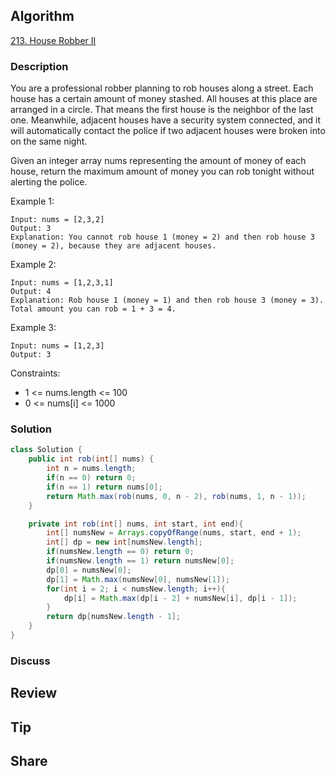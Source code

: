 ## Algorithm

[213. House Robber II](https://leetcode.com/problems/house-robber-ii/)

### Description

You are a professional robber planning to rob houses along a street. Each house has a certain amount of money stashed. All houses at this place are arranged in a circle. That means the first house is the neighbor of the last one. Meanwhile, adjacent houses have a security system connected, and it will automatically contact the police if two adjacent houses were broken into on the same night.

Given an integer array nums representing the amount of money of each house, return the maximum amount of money you can rob tonight without alerting the police.


Example 1:

```
Input: nums = [2,3,2]
Output: 3
Explanation: You cannot rob house 1 (money = 2) and then rob house 3 (money = 2), because they are adjacent houses.
```

Example 2:

```
Input: nums = [1,2,3,1]
Output: 4
Explanation: Rob house 1 (money = 1) and then rob house 3 (money = 3).
Total amount you can rob = 1 + 3 = 4.
```

Example 3:

```
Input: nums = [1,2,3]
Output: 3
```

Constraints:

- 1 <= nums.length <= 100
- 0 <= nums[i] <= 1000

### Solution

```java
class Solution {
    public int rob(int[] nums) {
        int n = nums.length;
        if(n == 0) return 0;
        if(n == 1) return nums[0];
        return Math.max(rob(nums, 0, n - 2), rob(nums, 1, n - 1));
    }

    private int rob(int[] nums, int start, int end){
        int[] numsNew = Arrays.copyOfRange(nums, start, end + 1);
        int[] dp = new int[numsNew.length];
        if(numsNew.length == 0) return 0;
        if(numsNew.length == 1) return numsNew[0];
        dp[0] = numsNew[0];
        dp[1] = Math.max(numsNew[0], numsNew[1]);
        for(int i = 2; i < numsNew.length; i++){
            dp[i] = Math.max(dp[i - 2] + numsNew[i], dp[i - 1]);
        }
        return dp[numsNew.length - 1];
    }
}
```

### Discuss

## Review


## Tip


## Share
